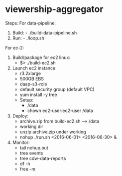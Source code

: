 # viewership-aggregator

Steps:
For data-pipeline:
  1. Build: 
    - ./build-data-pipeline.sh
  2. Run:
    - ./loop.sh

For ec-2:
  1. Build/package for ec2 linux:
      - $> ./build-ec2.sh
  2. Launch ec2 instance:
      - r3.2xlarge
      - 500GB EBS
      - daap-s3-role
      - default security group (default VPC)
      - yum install -y tree
      - Setup:
        - /data
        - chown ec2-user:ec2-user /data
  3. Deploy:
      - archive.zip from build-ec2.sh --> /data
      - working dir
      - unzip archive.zip under working
      - nohup ./run.sh <2016-06-01> <2016-06-30> &
  4. Monitor:
      - tail nohup.out
      - tree events
      - tree cdw-data-reports
      - df -h
      - free -m
